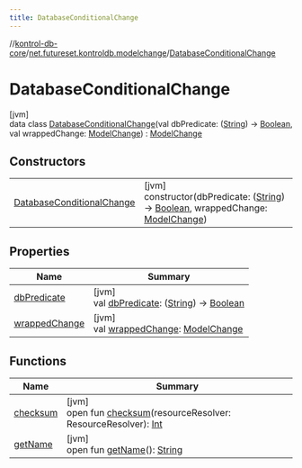 ```yaml
---
title: DatabaseConditionalChange
---
```

//[kontrol-db-core](../../../index.html)/[net.futureset.kontroldb.modelchange](../index.html)/[DatabaseConditionalChange](index.html)



# DatabaseConditionalChange



[jvm]\
data class [DatabaseConditionalChange](index.html)(val dbPredicate: ([String](https://kotlinlang.org/api/latest/jvm/stdlib/kotlin/-string/index.html)) -&gt; [Boolean](https://kotlinlang.org/api/latest/jvm/stdlib/kotlin/-boolean/index.html), val wrappedChange: [ModelChange](../-model-change/index.html)) : [ModelChange](../-model-change/index.html)



## Constructors


| | |
|---|---|
| [DatabaseConditionalChange](-database-conditional-change.html) | [jvm]<br>constructor(dbPredicate: ([String](https://kotlinlang.org/api/latest/jvm/stdlib/kotlin/-string/index.html)) -&gt; [Boolean](https://kotlinlang.org/api/latest/jvm/stdlib/kotlin/-boolean/index.html), wrappedChange: [ModelChange](../-model-change/index.html)) |


## Properties


| Name | Summary |
|---|---|
| [dbPredicate](db-predicate.html) | [jvm]<br>val [dbPredicate](db-predicate.html): ([String](https://kotlinlang.org/api/latest/jvm/stdlib/kotlin/-string/index.html)) -&gt; [Boolean](https://kotlinlang.org/api/latest/jvm/stdlib/kotlin/-boolean/index.html) |
| [wrappedChange](wrapped-change.html) | [jvm]<br>val [wrappedChange](wrapped-change.html): [ModelChange](../-model-change/index.html) |


## Functions


| Name | Summary |
|---|---|
| [checksum](../-model-change/checksum.html) | [jvm]<br>open fun [checksum](../-model-change/checksum.html)(resourceResolver: ResourceResolver): [Int](https://kotlinlang.org/api/latest/jvm/stdlib/kotlin/-int/index.html) |
| [getName](../-model-change/get-name.html) | [jvm]<br>open fun [getName](../-model-change/get-name.html)(): [String](https://kotlinlang.org/api/latest/jvm/stdlib/kotlin/-string/index.html) |

